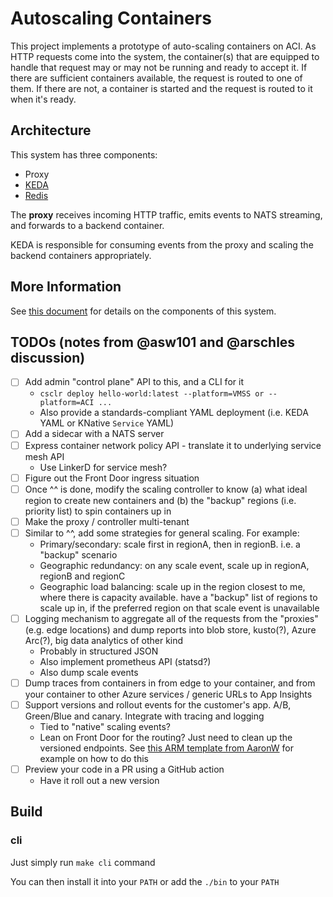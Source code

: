 # Autoscaling Containers

This project implements a prototype of auto-scaling containers on ACI. As HTTP requests come into the system, the container(s) that are equipped to handle that request may or may not be running and ready to accept it. If there are sufficient containers available, the request is routed to one of them.  If there are not, a container is started and the request is routed to it when it's ready.

## Architecture

This system has three components:

- Proxy
- [KEDA](https://keda.sh)
- [Redis](https://redis.io)

The **proxy** receives incoming HTTP traffic, emits events to NATS streaming, and forwards to a backend container.

KEDA is responsible for consuming events from the proxy and scaling the backend containers appropriately.

## More Information

See [this document](./docs/COMPONENTS.md) for details on the components of this system.

## TODOs (notes from @asw101 and @arschles discussion)

- [ ] Add admin "control plane" API to this, and a CLI for it
    - `csclr deploy hello-world:latest --platform=VMSS or --platform=ACI ...`
    - Also provide a standards-compliant YAML deployment (i.e. KEDA YAML or KNative `Service` YAML)
- [ ] Add a sidecar with a NATS server
- [ ] Express container network policy API - translate it to underlying service mesh API
    - Use LinkerD for service mesh?
- [ ] Figure out the Front Door ingress situation
- [ ] Once ^^ is done, modify the scaling controller to know (a) what ideal region to create new containers and (b) the "backup" regions (i.e. priority list) to spin containers up in
- [ ] Make the proxy / controller multi-tenant
- [ ] Similar to ^^, add some strategies for general scaling. For example:
    - Primary/secondary: scale first in regionA, then in regionB. i.e. a "backup" scenario
    - Geographic redundancy: on any scale event, scale up in regionA, regionB and regionC
    - Geographic load balancing: scale up in the region closest to me, where there is capacity available. have a "backup" list of regions to scale up in, if the preferred region on that scale event is unavailable
- [ ] Logging mechanism to aggregate all of the requests from the "proxies" (e.g. edge locations) and dump reports into blob store, kusto(?), Azure Arc(?), big data analytics of other kind
    - Probably in structured JSON
    - Also implement prometheus API (statsd?)
    - Also dump scale events
- [ ] Dump traces from containers in from edge to your container, and from your container to other Azure services / generic URLs to App Insights
- [ ] Support versions and rollout events for the customer's app. A/B, Green/Blue and canary. Integrate with tracing and logging
    - Tied to "native" scaling events?
    - Lean on Front Door for the routing? Just need to clean up the versioned endpoints. See [this ARM template from AaronW](https://github.com/aaronmsft/aaronmsft-com/blob/master/azure-front-door-container-instances-arm/azuredeploy.json) for example on how to do this
- [ ] Preview your code in a PR using a GitHub action
    - Have it roll out a new version

## Build

### cli

Just simply run ```make cli``` command

You can then install it into your ```PATH``` or add the ```./bin``` to your ```PATH```
